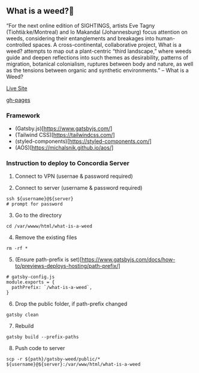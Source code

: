 
## What is a weed?🌱

“For the next online edition of SIGHTINGS, artists Eve Tagny (Tiohtià:ke/Montreal) and Io Makandal (Johannesburg) focus attention on weeds, considering their entanglements and breakages into human-controlled spaces. A cross-continental, collaborative project, What is a weed? attempts to map out a plant-centric “third landscape,” where weeds guide and deepen reflections into such themes as desirability, patterns of migration, botanical colonialism, ruptures between body and nature, as well as the tensions between organic and synthetic environments.” – What is a Weed?

[Live Site](http://ellengallery.concordia.ca/what-is-a-weed/)

[gh-pages](https://carms-dev.github.io/gatsby-weed/)

### Framework

- (Gatsby.js)[https://www.gatsbyjs.com/]
- (Tailwind CSS)[https://tailwindcss.com/]
- (styled-components)[https://styled-components.com/]
- (AOS)[https://michalsnik.github.io/aos/]

### Instruction to deploy to Concordia Server

1. Connect to VPN (usernae & password required)

2. Connect to server (username & password required)

```
ssh ${username}@${server}
# prompt for password
```
3. Go to the directory

```
cd /var/wwww/html/what-is-a-weed
```
4. Remove the existing files
```
rm -rf *
```
5. (Ensure path-prefix is set)[https://www.gatsbyjs.com/docs/how-to/previews-deploys-hosting/path-prefix/]
```
# gatsby-config.js
module.exports = {
  pathPrefix: `/what-is-a-weed`,
}
```
6. Drop the public folder, if path-prefix changed
```
gatsby clean
```
7. Rebuild
```
gatsby build --prefix-paths
```
8. Push code to server
```
scp -r ${path}/gatsby-weed/public/* ${username}@${server}:/var/www/html/what-is-a-weed
```

